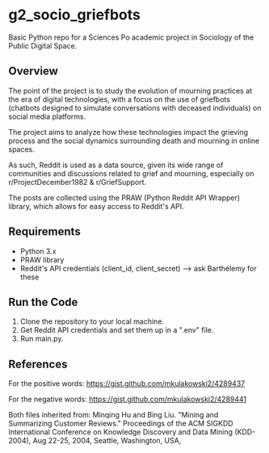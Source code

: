 # g2_socio_griefbots

Basic Python repo for a Sciences Po academic project in Sociology of the Public Digital Space.
## Overview

The point of the project is to study the evolution of mourning practices at the era of digital technologies, with a focus on the use of griefbots (chatbots designed to simulate conversations with deceased individuals) on social media platforms. 

The project aims to analyze how these technologies impact the grieving process and the social dynamics surrounding death and mourning in online spaces.

As such, Reddit is used as a data source, given its wide range of communities and discussions related to grief and mourning, especially on r/ProjectDecember1982 & r/GriefSupport.

The posts are collected using the PRAW (Python Reddit API Wrapper) library, which allows for easy access to Reddit's API.

## Requirements
- Python 3.x
- PRAW library
- Reddit's API credentials (client_id, client_secret) --> ask Barthélemy for these

## Run the Code
1. Clone the repository to your local machine.
2. Get Reddit API credentials and set them up in a ".env" file. 
3. Run main.py.


## References

For the positive words: https://gist.github.com/mkulakowski2/4289437

For the negative words: https://gist.github.com/mkulakowski2/4289441

Both files inherited from:  Minqing Hu and Bing Liu. "Mining and Summarizing Customer Reviews." Proceedings of the ACM SIGKDD International Conference on Knowledge Discovery and Data Mining (KDD-2004), Aug 22-25, 2004, Seattle, Washington, USA, 
